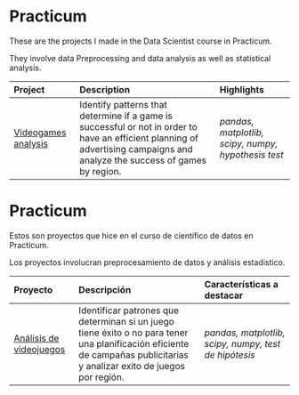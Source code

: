 # Practicum
These are the projects I made in the Data Scientist course in Practicum.

They involve data Preprocessing and data analysis as well as statistical analysis. 

| Project               | Description                                                                                 | Highlights                      |
|:--------------------- |:------------------------------------------------------------------------------------------- |:------------------------------ |
|[Videogames analysis](https://github.com/IreneRA/Practicum/blob/main/Analisis_videojuegos.ipynb)|Identify patterns that determine if a game is successful or not in order to have an efficient planning of advertising campaigns and analyze the success of games by region.|*pandas, matplotlib, scipy, numpy, hypothesis test*|

# Practicum
Estos son proyectos que hice en el curso de científico de datos en Practicum.

Los proyectos involucran preprocesamiento de datos y análisis estadistico. 

| Proyecto               | Descripción                                                                                 | Características a destacar                      |
|:--------------------- |:------------------------------------------------------------------------------------------- |:------------------------------ |
|[Análisis de videojuegos](https://github.com/IreneRA/Practicum/blob/main/Analisis_videojuegos.ipynb)|Identificar patrones que determinan si un juego tiene éxito o no para tener una planificación eficiente de campañas publicitarias y analizar exito de juegos por región.|*pandas, matplotlib, scipy, numpy, test de hipótesis*|
